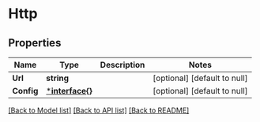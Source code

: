 # Http

## Properties
Name | Type | Description | Notes
------------ | ------------- | ------------- | -------------
**Url** | **string** |  | [optional] [default to null]
**Config** | [***interface{}**](interface{}.md) |  | [optional] [default to null]

[[Back to Model list]](../README.md#documentation-for-models) [[Back to API list]](../README.md#documentation-for-api-endpoints) [[Back to README]](../README.md)


